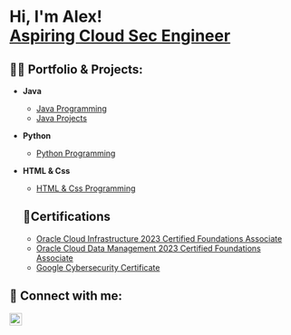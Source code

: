 <h1>Hi, I'm Alex! <br/> <a href="https://www.linkedin.com/in/alexhenry5">Aspiring Cloud Sec Engineer</a></h1>

<h2>👨‍💻 Portfolio & Projects:</h2>

- <b>Java</b>
  - [Java Programming](https://github.com/HenryA23/JavaProgramming/tree/master/src/Programing/refrences)
  -  [Java Projects](https://github.com/HenryA23/JavaProgramming/tree/master/src/projects/beginner)

 - <b>Python</b>
   - [Python Programming](https://github.com/HenryA23/PythonProgramming/tree/master/PythonProgramming)

 - <b>HTML & Css</b>
    - [HTML & Css Programming](https://github.com/HenryA23/Html_Css_Javascript/tree/master/CSS%20References)  

    <h2> 📝Certifications</h2>
    
    - [Oracle Cloud Infrastructure 2023 Certified Foundations Associate](https://catalog-education.oracle.com/pls/certview/sharebadge?id=776BEFD3ED765989EEBF9098AB2A1C70F7A9158EA1B1B40CB7DC106EEC2B8E4D)
    - [Oracle Cloud Data Management 2023 Certified Foundations Associate](https://catalog-education.oracle.com/pls/certview/sharebadge?id=F4159FBD1954C3889EEAF4B3FE801052DC973D9FCC05F495DD13A063BBC73905)
    - [Google Cybersecurity Certificate](https://www.credly.com/badges/2bf9b3be-cdc6-437c-860b-3802e8756f9a/public_url) 
 





<h2> 🤳 Connect with me:</h2>

[<img align="left" alt="JoshMadakor | LinkedIn" width="22px" src="https://cdn.jsdelivr.net/npm/simple-icons@v3/icons/linkedin.svg" />][linkedin]



[linkedin]: https://linkedin.com/in/alexhenry5

